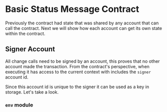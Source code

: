 # Basic Status Message Contract

Previously the contract had state that was shared by any account that can call the contract. Next we will show how each account can get its own state within the contract.

## Signer Account

All change calls need to be signed by an account, this proves that no other account made the transaction. From the contract's perspective, when executing it has access to the current context with includes the `signer` account id.

Since this account id is unique to the signer it can be used as a key in storage. Let's take a look.

### `env` module

